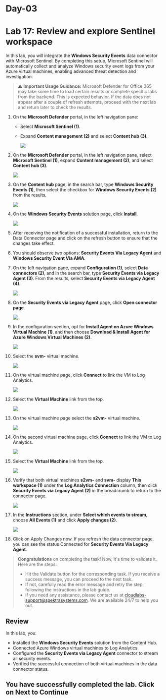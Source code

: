 # **Day-03**

# Lab 17: Review and explore Sentinel workspace  

In this lab, you will integrate the **Windows Security Events** data connector with Microsoft Sentinel. By completing this setup, Microsoft Sentinel will automatically collect and analyze Windows security event logs from your Azure virtual machines, enabling advanced threat detection and investigation.

> **⚠ Important Usage Guidance:** Microsoft Defender for Office 365 may take some time to load certain results or complete specific labs from the backend. This is expected behavior. If the data does not appear after a couple of refresh attempts, proceed with the next lab and return later to check the results.

1. On the **Microsoft Defender** portal, in the left navigation pane:
   - Select **Microsoft Sentinel (1)**.
   - Expand **Content management (2)** and select **Content hub (3)**.

      ![](./media/t3_g_e1_22.png)

1. On the **Microsoft Defender** portal, in the left navigation pane, select **Microsoft Sentinel (1)**, expand **Content management (2)**, and select **Content hub (3)**.

   ![](./media/t3_g_e1_22.png)

1. On the **Content hub** page, in the search bar, type **Windows Security Events (1)**, then select the checkbox for **Windows Security Events (2)** from the results.

   ![](./media/cor_r_g_3.png)

1. On the **Windows Security Events** solution page, click **Install**.

   ![](./media/cor_r_g_4.png)

1. After receiving the notification of a successful installation, return to the Data Connector page and click on the refresh button to ensure that the changes take effect.

1. You should observe two options: **Security Events Via Legacy Agent** and **Windows Security Event Via AMA**.

1. On the left navigation pane, expand **Configuration (1)**, select **Data connectors (2)**, and in the search bar, type **Security Events via Legacy Agent (3)**. From the results, select **Security Events via Legacy Agent (4)**.

   ![](./media/cor_r_g_5.png)

1. On the **Security Events via Legacy Agent** page, click **Open connector page**.

   ![](./media/cor_r_g_6.png)

1. In the configuration section, opt for **Install Agent on Azure Windows Virtual Machine (1)**, and then choose **Download & Install Agent for Azure Windows Virtual Machines (2)**.

   ![](./media/t3_g_e2_7.png)

1. Select the **svm-<inject key="DeploymentID" enableCopy="false" />** virtual machine.

   ![](./media/t3_g_e2_8.png)

1. On the virtual machine page, click **Connect** to link the VM to Log Analytics.

   ![](./media/t3_g_e2_9.png)

1. Select the **Virtual Machine** link from the top.

   ![](./media/t3_g_e2_10.png)

1. On the virtual machine page select the **s2vm-<inject key="DeploymentID" enableCopy="false" />** virtual machine.

   ![](./media/t3_g_e2_11.png)

1. On the second virtual machine page, click **Connect** to link the VM to Log Analytics.

   ![](./media/t3_g_e2_12.png)

1. Select the **Virtual Machine** link from the top.

   ![](./media/t3_g_e2_13.png)

1. Verify that both virtual machines **s2vm-<inject key="DeploymentID" enableCopy="false" />** and **svm-<inject key="DeploymentID" enableCopy="false" />** display **This workspace (1)** under the **Log Analytics Connection** column, then click **Security Events via Legacy Agent (2)** in the breadcrumb to return to the connector page.

   ![](./media/t3_g_e2_14.png)

1. In the **Instructions** section, under **Select which events to stream**, choose **All Events (1)** and click **Apply changes (2)**.

   ![](./media/t3_g_e2_15.png)

1. Click on Apply Changes now. If you refresh the data connector page, you can see the status Connected for **Security Events Via Legacy Agent**.

> **Congratulations** on completing the task! Now, it's time to validate it. Here are the steps:
> - Hit the Validate button for the corresponding task. If you receive a success message, you can proceed to the next task. 
> - If not, carefully read the error message and retry the step, following the instructions in the lab guide.
> - If you need any assistance, please contact us at cloudlabs-support@spektrasystems.com. We are available 24/7 to help you out.
<validation step="4f8dc929-664c-4941-9c1a-30159d8ca39c" />

## Review

In this lab, you:
- Installed the **Windows Security Events** solution from the Content Hub.
- Connected Azure Windows virtual machines to Log Analytics.
- Configured the **Security Events via Legacy Agent** connector to stream all security events.
- Verified the successful connection of both virtual machines in the data connector status.

## You have successfully completed the lab. Click on Next to Continue
